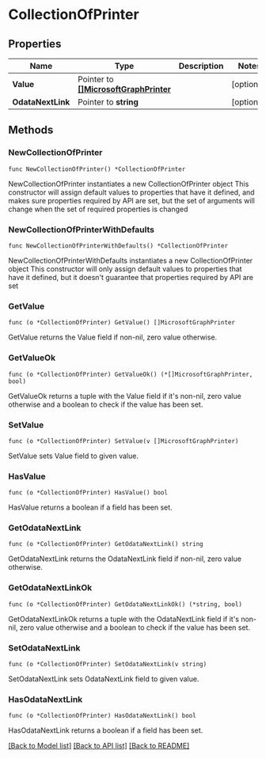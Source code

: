 # CollectionOfPrinter

## Properties

Name | Type | Description | Notes
------------ | ------------- | ------------- | -------------
**Value** | Pointer to [**[]MicrosoftGraphPrinter**](MicrosoftGraphPrinter.md) |  | [optional] 
**OdataNextLink** | Pointer to **string** |  | [optional] 

## Methods

### NewCollectionOfPrinter

`func NewCollectionOfPrinter() *CollectionOfPrinter`

NewCollectionOfPrinter instantiates a new CollectionOfPrinter object
This constructor will assign default values to properties that have it defined,
and makes sure properties required by API are set, but the set of arguments
will change when the set of required properties is changed

### NewCollectionOfPrinterWithDefaults

`func NewCollectionOfPrinterWithDefaults() *CollectionOfPrinter`

NewCollectionOfPrinterWithDefaults instantiates a new CollectionOfPrinter object
This constructor will only assign default values to properties that have it defined,
but it doesn't guarantee that properties required by API are set

### GetValue

`func (o *CollectionOfPrinter) GetValue() []MicrosoftGraphPrinter`

GetValue returns the Value field if non-nil, zero value otherwise.

### GetValueOk

`func (o *CollectionOfPrinter) GetValueOk() (*[]MicrosoftGraphPrinter, bool)`

GetValueOk returns a tuple with the Value field if it's non-nil, zero value otherwise
and a boolean to check if the value has been set.

### SetValue

`func (o *CollectionOfPrinter) SetValue(v []MicrosoftGraphPrinter)`

SetValue sets Value field to given value.

### HasValue

`func (o *CollectionOfPrinter) HasValue() bool`

HasValue returns a boolean if a field has been set.

### GetOdataNextLink

`func (o *CollectionOfPrinter) GetOdataNextLink() string`

GetOdataNextLink returns the OdataNextLink field if non-nil, zero value otherwise.

### GetOdataNextLinkOk

`func (o *CollectionOfPrinter) GetOdataNextLinkOk() (*string, bool)`

GetOdataNextLinkOk returns a tuple with the OdataNextLink field if it's non-nil, zero value otherwise
and a boolean to check if the value has been set.

### SetOdataNextLink

`func (o *CollectionOfPrinter) SetOdataNextLink(v string)`

SetOdataNextLink sets OdataNextLink field to given value.

### HasOdataNextLink

`func (o *CollectionOfPrinter) HasOdataNextLink() bool`

HasOdataNextLink returns a boolean if a field has been set.


[[Back to Model list]](../README.md#documentation-for-models) [[Back to API list]](../README.md#documentation-for-api-endpoints) [[Back to README]](../README.md)


